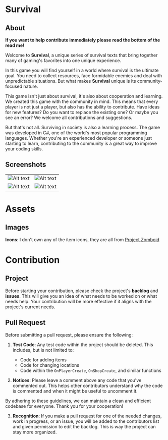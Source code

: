 # Survival
## About
**If you want to help contribute immediately please read the bottom of the read me!**


Welcome to **Survival**, a unique series of survival texts that bring together many of gaming's favorites into one unique experience.

In this game you will find yourself in a world where survival is the ultimate goal. You need to collect resources, face formidable enemies and deal with unpredictable situations. But what makes **Survival** unique is its community-focused nature.

This game isn't just about survival, it's also about cooperation and learning. We created this game with the community in mind. This means that every player is not just a player, but also has the ability to contribute. Have ideas for new features? Do you want to replace the existing one? Or maybe you see an error? We welcome all contributions and suggestions.

But that's not all. Surviving in society is also a learning process. The game was developed in C#, one of the world's most popular programming languages. Whether you're an experienced developer or someone just starting to learn, contributing to the community is a great way to improve your coding skills.
## Screenshots
| | |
|:-------------------------:|:-------------------------:|
|![Alt text](https://cdn.discordapp.com/attachments/1206772849226940496/1213889011337273404/image.png?ex=65f71d3d&is=65e4a83d&hm=e2552064b0d834e2f885f1d8a244f7fb5375131ac549d2512e2e644d46276267&)|![Alt text](https://cdn.discordapp.com/attachments/1206772849226940496/1213889011693920286/image.png?ex=65f71d3d&is=65e4a83d&hm=d44cbae44871f40243f349a60250f38aa284be095ec5815359638fcf2e520da1&)|
|![Alt text](https://cdn.discordapp.com/attachments/1206772849226940496/1213889012394360883/image.png?ex=65f71d3d&is=65e4a83d&hm=7df4845d897f758a25fc31411a0d31fc3f8e4e6a21a2ba35925eb3e2a9a1e3e3&)|![Alt text](https://cdn.discordapp.com/attachments/1206772849226940496/1213889013165858876/image.png?ex=65f71d3d&is=65e4a83d&hm=a8badf8eee4c9fedf788ab0a4c75539c25ad7f069789033267b019c4fba44b82&)|
# Assets
## Images
**Icons**: I don't own any of the item icons, they are all from [Project Zomboid](https://store.steampowered.com/app/108600/Project_Zomboid)
# Contribution
## Project
Before starting your contribution, please check the project's **backlog** and **issues**. This will give you an idea of what needs to be worked on or what needs help. Your contribution will be more effective if it aligns with the project's current needs.
## Pull Request
Before submitting a pull request, please ensure the following:

1. **Test Code**: Any test code within the project should be deleted. This includes, but is not limited to:
    - Code for adding items
    - Code for changing locations
    - Code within the `OnPlayerCreate`, `OnShopCreate`, and similar functions

2. **Notices**: Please leave a comment above any code that you've commented out. This helps other contributors understand why the code is commented and when it might be useful to uncomment it.

By adhering to these guidelines, we can maintain a clean and efficient codebase for everyone. Thank you for your cooperation!

3. **Recognition**: If you make a pull request for one of the needed changes, work in progress, or an issue, you will be added to the contributors list and given permission to edit the backlog. This is way the project can stay more organized.
